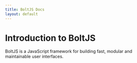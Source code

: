 ```yaml
---
title: BoltJS Docs
layout: default
---
```


Introduction to BoltJS
======================

BoltJS is a JavaScript framework for building fast, modular and maintainable user interfaces.
